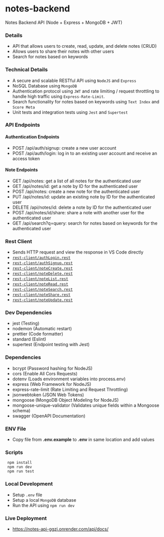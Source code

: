 # notes-backend
Notes Backend API (Node + Express + MongoDB + JWT)

### Details
* API that allows users to create, read, update, and delete notes (CRUD)
* Allows users to share their notes with other users
* Search for notes based on keywords

### Technical Details
* A secure and scalable RESTful API using `NodeJS` and `Express`
* NoSQL Database using `MongoDB`
* Authentication protocol using `JWT` and rate limiting / request throttling to handle high traffic using `Express-Rate-Limit`.
* Search functionality for notes based on keywords using `Text Index` and `Score Meta`
* Unit tests and integration tests using `Jest` and `Supertest`

### API Endpoints

#### Authentication Endpoints
* POST /api/auth/signup: create a new user account
* POST /api/auth/login: log in to an existing user account and receive an access token

#### Note Endpoints
* GET /api/notes: get a list of all notes for the authenticated user
* GET /api/notes/id: get a note by ID for the authenticated user
* POST /api/notes: create a new note for the authenticated user
* PUT /api/notes/id: update an existing note by ID for the authenticated user
* DELETE /api/notes/id: delete a note by ID for the authenticated user
* POST /api/notes/id/share: share a note with another user for the authenticated user
* GET /api/search?q=query: search for notes based on keywords for the authenticated user

### Rest Client
* Sends HTTP request and view the response in VS Code directly
* [`rest-client/authLogin.rest`](rest-client/authLogin.rest)
* [`rest-client/authSignup.rest`](rest-client/authSignup.rest)
* [`rest-client/noteCreate.rest`](rest-client/noteCreate.rest)
* [`rest-client/noteDelete.rest`](rest-client/noteDelete.rest)
* [`rest-client/noteList.rest`](rest-client/noteList.rest)
* [`rest-client/noteRead.rest`](rest-client/noteRead.rest)
* [`rest-client/noteSearch.rest`](rest-client/noteSearch.rest)
* [`rest-client/noteShare.rest`](rest-client/noteShare.rest)
* [`rest-client/noteUpdate.rest`](rest-client/noteUpdate.rest)

### Dev Dependencies
* jest (Testing)
* nodemon (Automatic restart)
* prettier (Code formatter)
* standard (Eslint)
* supertest (Endpoint testing with Jest)

### Dependencies
* bcrypt (Password hashing for NodeJS)
* cors (Enable All Cors Requests)
* dotenv (Loads environment variables into process.env)
* express (Web Framework for NodeJS)
* express-rate-limit (Rate Limiting and Request Throttling)
* jsonwebtoken (JSON Web Tokens)
* mongoose (MongoDB Object Modeling for NodeJS)
* mongoose-unique-validator (Validates unique fields within a Mongoose schema)
* swagger (OpenAPI Documentation)

### ENV File
* Copy file from **.env.example** to **.env** in same location and add values

### Scripts
```shell
 npm install
 npm run dev
 npm run test
```

### Local Development
* Setup `.env` file
* Setup a local `MongoDB` database
* Run the API using `npm run dev`

### Live Deployment
* https://notes-api-ggzj.onrender.com/api/docs/
